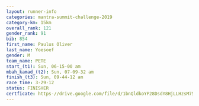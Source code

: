 ```yaml
---
layout: runner-info 
categories: mantra-summit-challenge-2019 
category-km: 15km 
overall_rank: 121
gender_rank: 91
bib: 854
first_name: Paulus Oliver
last_name: Yoesoef
gender: M
team_name: PETE
start_(t1): Sun, 06-15-00 am
mbah_kamad_(t2): Sun, 07-09-32 am
finish_(t3): Sun, 09-44-12 am
race_time: 3-29-12
status: FINISHER
certficate: https-//drive.google.com/file/d/1bnQldkoYP28DsdY8HjLLHzsM75s4ADur/view?usp=sharing
---
```

